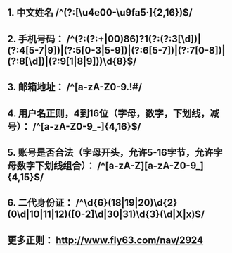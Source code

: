 


## 1.  中文姓名  /^(?:[\u4e00-\u9fa5·]{2,16})$/

## 2.  手机号码： /^(?:(?:\+|00)86)?1(?:(?:3[\d])|(?:4[5-7|9])|(?:5[0-3|5-9])|(?:6[5-7])|(?:7[0-8])|(?:8[\d])|(?:9[1|8|9]))\d{8}$/

## 3. 邮箱地址： /^[a-zA-Z0-9.!#$%&'*+\/=?^_`{|}~-]+@[a-zA-Z0-9](?:[a-zA-Z0-9-]{0,61}[a-zA-Z0-9])?(?:\.[a-zA-Z0-9](?:[a-zA-Z0-9-]{0,61}[a-zA-Z0-9])?)*$/
      
## 4.  用户名正则，4到16位（字母，数字，下划线，减号）：  /^[a-zA-Z0-9_-]{4,16}$/

##  5.   账号是否合法（字母开头，允许5-16字节，允许字母数字下划线组合）： /^[a-zA-Z][a-zA-Z0-9_]{4,15}$/
       
## 6. 二代身份证： /^\d{6}(18|19|20)\d{2}(0\d|10|11|12)([0-2]\d|30|31)\d{3}(\d|X|x)$/


 
 ## 更多正则： http://www.fly63.com/nav/2924